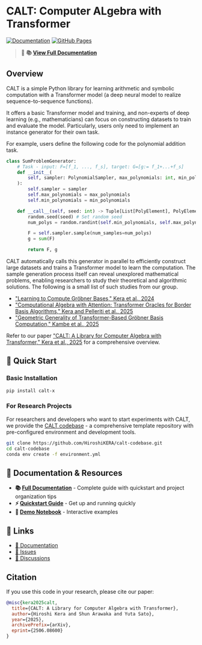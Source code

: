 # CALT: Computer ALgebra with Transformer

[![Documentation](https://img.shields.io/badge/docs-latest-brightgreen.svg)](https://hiroshikera.github.io/calt/)
[![GitHub Pages](https://img.shields.io/badge/GitHub%20Pages-View%20Documentation-blue.svg)](https://hiroshikera.github.io/calt/)

> 📖 **📚 [View Full Documentation](https://hiroshikera.github.io/calt/)**

## Overview

CALT is a simple Python library for learning arithmetic and symbolic computation with a Transformer model (a deep neural model to realize sequence-to-sequence functions). 

It offers a basic Transformer model and training, and non-experts of deep learning (e.g., mathematicians) can focus on constructing datasets to train and evaluate the model. Particularly, users only need to implement an instance generator for their own task.

For example, users define the following code for the polynomial addition task.

```python
class SumProblemGenerator:
    # Task - input: F=[f_1, ..., f_s], target: G=[g:= f_1+...+f_s]
    def __init__(
        self, sampler: PolynomialSampler, max_polynomials: int, min_polynomials: int
    ):
        self.sampler = sampler
        self.max_polynomials = max_polynomials  
        self.min_polynomials = min_polynomials

    def __call__(self, seed: int) -> Tuple[List[PolyElement], PolyElement]:
        random.seed(seed) # Set random seed
        num_polys = random.randint(self.min_polynomials, self.max_polynomials) 

        F = self.sampler.sample(num_samples=num_polys)
        g = sum(F)

        return F, g
```

CALT automatically calls this generator in parallel to efficiently construct large datasets and trains a Transformer model to learn the computation. The sample generation process itself can reveal unexplored mathematical problems, enabling researchers to study their theoretical and algorithmic solutions. The following is a small list of such studies from our group. 

- ["Learning to Compute Gröbner Bases," Kera et al., 2024](https://arxiv.org/abs/2311.12904)
- ["Computational Algebra with Attention: Transformer Oracles for Border Basis Algorithms," Kera and Pelleriti et al., 2025](https://arxiv.org/abs/2505.23696)
- ["Geometric Generality of Transformer-Based Gröbner Basis Computation," Kambe et al., 2025](https://arxiv.org/abs/2504.12465)

Refer to our paper ["CALT: A Library for Computer Algebra with Transformer," Kera et al., 2025](https://arxiv.org/abs/2506.08600) for a comprehensive overview.

## 🚀 Quick Start

### Basic Installation

```bash
pip install calt-x
```

### For Research Projects

For researchers and developers who want to start experiments with CALT, we provide the [CALT codebase](https://github.com/HiroshiKERA/calt-codebase) - a comprehensive template repository with pre-configured environment and development tools.

```bash
git clone https://github.com/HiroshiKERA/calt-codebase.git
cd calt-codebase
conda env create -f environment.yml 
```

## 📖 Documentation & Resources

- **📚 [Full Documentation](https://hiroshikera.github.io/calt/)** - Complete guide with quickstart and project organization tips
- **⚡ [Quickstart Guide](https://hiroshikera.github.io/calt/quickstart/)** - Get up and running quickly
- **📓 [Demo Notebook](https://colab.research.google.com/github/HiroshiKERA/calt/blob/dev/notebooks/demo.ipynb)** - Interactive examples

## 🔗 Links

- [📖 Documentation](https://hiroshikera.github.io/calt/)
- [🐛 Issues](https://github.com/HiroshiKERA/calt/issues)
- [💬 Discussions](https://github.com/HiroshiKERA/calt/discussions)

## Citation

If you use this code in your research, please cite our paper:

```bibtex
@misc{kera2025calt,
  title={CALT: A Library for Computer Algebra with Transformer},
  author={Hiroshi Kera and Shun Arawaka and Yuta Sato},
  year={2025},
  archivePrefix={arXiv},
  eprint={2506.08600}
}
```

